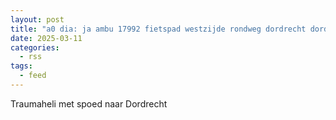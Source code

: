 ```yaml
---
layout: post
title: "a0 dia: ja ambu 17992 fietspad westzijde rondweg dordrecht dordrt bon 38115"
date: 2025-03-11
categories: 
  - rss
tags: 
  - feed
---
```


Traumaheli met spoed naar Dordrecht
